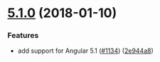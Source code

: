 <a name="5.1.0"></a>
# [5.1.0](https://github.com/NativeScript/nativescript-angular/compare/5.0.0...5.1.0) (2018-01-10)


### Features

* add support for Angular 5.1 ([#1134](https://github.com/NativeScript/nativescript-angular/issues/1134)) ([2e944a8](https://github.com/NativeScript/nativescript-angular/commit/2e944a8))




